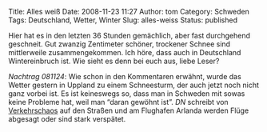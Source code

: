Title: Alles weiß
Date: 2008-11-23 11:27
Author: tom
Category: Schweden
Tags: Deutschland, Wetter, Winter
Slug: alles-weiss
Status: published

Hier hat es in den letzten 36 Stunden gemächlich, aber fast durchgehend
geschneit. Gut zwanzig Zentimeter schöner, trockener Schnee sind
mittlerweile zusammengekommen. Ich höre, dass auch in Deutschland
Wintereinbruch ist. Wie sieht es denn bei euch aus, liebe Leser?

*Nachtrag 081124*: Wie schon in den Kommentaren erwähnt, wurde das
Wetter gestern in Uppland zu einem Schneesturm, der auch jetzt noch
nicht ganz vorbei ist. Es ist keineswegs so, dass man in Schweden mit
sowas keine Probleme hat, weil man “daran gewöhnt ist”. *DN* schreibt
von
[Verkehrschaos](http://www.dn.se/DNet/jsp/polopoly.jsp?d=147&a=855449)
auf den Straßen und am Flughafen Arlanda werden Flüge abgesagt oder sind
stark verspätet.

